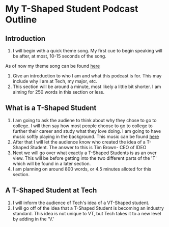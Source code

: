 
# My T-Shaped Student Podcast Outline

## Introduction

1. I will begin with a quick theme song. My first cue to begin speaking will be after, at most, 10-15 seconds of the song.

As of now my theme song can be found [here](http://www.freesound.org/people/madamelabaronne/sounds/394593/)
1. Give an introduction to who I am and what this podcast is for. This may include why I am at Tech, my major, etc.
1. This section will be around a minute, most likely a little bit shorter. I am aiming for 250 words in this section or less.
## What is a T-Shaped Student
1. I am going to ask the audiene to think about why they chose to go to college. I will then say how most people choose to go to college to further their career and study what they love doing. I am going to have music softly playing in the background.
This music can be found [here](https://archive.org/details/JosephinWishfulThinking) 
1. After that I will let the audience know who created the idea of a T-Shaped Student. The answer to this is Tim Brown- CEO of IDEO
1. Next we will go over what exactly a T-Shaped Students is as an over view. This will be before getting into the two different parts of the 'T' which will be found in a later section.
1. I am planning on around 800 words, or 4.5 minutes alloted for this section. 
## A T-Shaped Student at Tech
1. I will inform the audience of Tech's idea of a VT-Shaped student.
1. I will go off of the idea that a T-Shaped Student is becoming an industry standard. This idea is not unique to VT, but Tech takes it to a new level by adding in the 'V.'